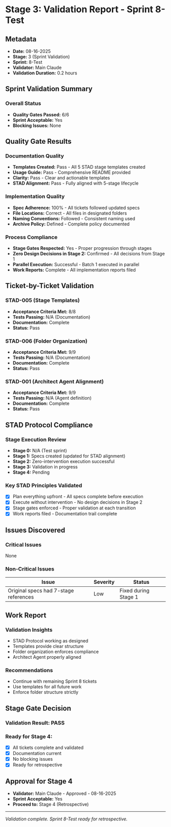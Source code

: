 # Stage 3: Validation Report - Sprint 8-Test

## Metadata
- **Date:** 08-16-2025
- **Stage:** 3 (Sprint Validation)
- **Sprint:** 8-Test
- **Validator:** Main Claude
- **Validation Duration:** 0.2 hours

## Sprint Validation Summary
### Overall Status
- **Quality Gates Passed:** 6/6
- **Sprint Acceptable:** Yes
- **Blocking Issues:** None

## Quality Gate Results
### Documentation Quality
- **Templates Created:** Pass - All 5 STAD stage templates created
- **Usage Guide:** Pass - Comprehensive README provided
- **Clarity:** Pass - Clear and actionable templates
- **STAD Alignment:** Pass - Fully aligned with 5-stage lifecycle

### Implementation Quality
- **Spec Adherence:** 100% - All tickets followed updated specs
- **File Locations:** Correct - All files in designated folders
- **Naming Conventions:** Followed - Consistent naming used
- **Archive Policy:** Defined - Complete policy documented

### Process Compliance
- **Stage Gates Respected:** Yes - Proper progression through stages
- **Zero Design Decisions in Stage 2:** Confirmed - All decisions from Stage 1
- **Parallel Execution:** Successful - Batch 1 executed in parallel
- **Work Reports:** Complete - All implementation reports filed

## Ticket-by-Ticket Validation
### STAD-005 (Stage Templates)
- **Acceptance Criteria Met:** 8/8
- **Tests Passing:** N/A (Documentation)
- **Documentation:** Complete
- **Status:** Pass

### STAD-006 (Folder Organization)
- **Acceptance Criteria Met:** 9/9
- **Tests Passing:** N/A (Documentation)
- **Documentation:** Complete
- **Status:** Pass

### STAD-001 (Architect Agent Alignment)
- **Acceptance Criteria Met:** 9/9
- **Tests Passing:** N/A (Agent definition)
- **Documentation:** Complete
- **Status:** Pass

## STAD Protocol Compliance
### Stage Execution Review
- **Stage 0:** N/A (Test sprint)
- **Stage 1:** Specs created (updated for STAD alignment)
- **Stage 2:** Zero-intervention execution successful
- **Stage 3:** Validation in progress
- **Stage 4:** Pending

### Key STAD Principles Validated
- [x] Plan everything upfront - All specs complete before execution
- [x] Execute without intervention - No design decisions in Stage 2
- [x] Stage gates enforced - Proper validation at each transition
- [x] Work reports filed - Documentation trail complete

## Issues Discovered
### Critical Issues
None

### Non-Critical Issues
| Issue | Severity | Status |
|-------|----------|--------|
| Original specs had 7-stage references | Low | Fixed during Stage 1 |

## Work Report
### Validation Insights
- STAD Protocol working as designed
- Templates provide clear structure
- Folder organization enforces compliance
- Architect Agent properly aligned

### Recommendations
- Continue with remaining Sprint 8 tickets
- Use templates for all future work
- Enforce folder structure strictly

## Stage Gate Decision
### Validation Result: **PASS**

### Ready for Stage 4:
- [x] All tickets complete and validated
- [x] Documentation current
- [x] No blocking issues
- [x] Ready for retrospective

## Approval for Stage 4
- **Validator:** Main Claude - Approved - 08-16-2025
- **Sprint Acceptable:** Yes
- **Proceed to:** Stage 4 (Retrospective)

---
*Validation complete. Sprint 8-Test ready for retrospective.*